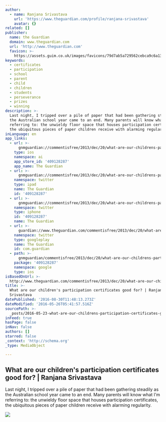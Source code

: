 ```yaml
---
author:
  - name: Ranjana Srivastava
    url: 'https://www.theguardian.com/profile/ranjana-srivastava'
    avatar: {}
related: []
publisher:
  name: the Guardian
  domain: www.theguardian.com
  url: 'http://www.theguardian.com'
  favicon: >-
    https://assets.guim.co.uk/images/favicons/79d7ab5a729562cebca9c6a13c324f0e/32x32.ico
keywords:
  - certificates
  - participation
  - school
  - parent
  - child
  - children
  - students
  - perseverance
  - prizes
  - winning
description: >-
  Last night, I tripped over a pile of paper that had been gathering steadily as
  the Australian school year came to an end. Many parents will know what I'm
  referring to: the unwieldy floor space that houses participation certificates,
  the ubiquitous pieces of paper children receive with alarming regularity.
inLanguage: en
app_links:
  - url: >-
      gnmguardian://commentisfree/2013/dec/20/what-are-our-childrens-participation-certificates-good-for?contenttype=Article&source=applinks
    type: ios
    namespace: ai
    app_store_id: '409128287'
    app_name: The Guardian
  - url: >-
      gnmguardian://commentisfree/2013/dec/20/what-are-our-childrens-participation-certificates-good-for?contenttype=Article&source=twitter
    namespace: twitter
    type: ipad
    name: The Guardian
    id: '409128287'
  - url: >-
      gnmguardian://commentisfree/2013/dec/20/what-are-our-childrens-participation-certificates-good-for?contenttype=Article&source=twitter
    namespace: twitter
    type: iphone
    id: '409128287'
    name: The Guardian
  - url: >-
      guardian://www.theguardian.com/commentisfree/2013/dec/20/what-are-our-childrens-participation-certificates-good-for
    namespace: twitter
    type: googleplay
    name: The Guardian
    id: com.guardian
  - path: >-
      gnmguardian/commentisfree/2013/dec/20/what-are-our-childrens-participation-certificates-good-for?contenttype=Article&source=google
    package: '409128287'
    namespace: google
    type: ios
isBasedOnUrl: >-
  http://www.theguardian.com/commentisfree/2013/dec/20/what-are-our-childrens-participation-certificates-good-for
title: >-
  What are our children's participation certificates good for? | Ranjana
  Srivastava
datePublished: '2016-08-30T11:48:13.273Z'
dateModified: '2016-05-26T05:41:57.516Z'
sourcePath: >-
  _posts/2016-05-23-what-are-our-childrens-participation-certificates-good-for.md
inFeed: true
hasPage: false
inNav: false
authors: []
starred: false
_context: 'http://schema.org'
_type: MediaObject

---
```

<article style=""><h1>What are our children's participation certificates good for? | Ranjana Srivastava</h1><p>Last night, I tripped over a pile of paper that had been gathering steadily as the Australian school year came to an end. Many parents will know what I'm referring to: the unwieldy floor space that houses participation certificates, the ubiquitous pieces of paper children receive with alarming regularity.</p><img src="https://i.guim.co.uk/img/static/sys-images/Guardian/Pix/pictures/2013/12/20/1387511720398/8d92229f-718f-4784-ae97-4ffbac0c16c7-2060x1236.jpeg?w=1200&amp;q=55&amp;auto=format&amp;usm=12&amp;fit=max&amp;s=1446f2441576e17bae868939f9425feb" /></article>